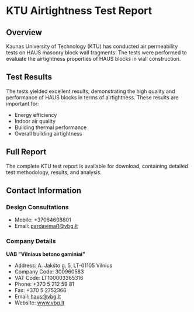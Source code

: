 # KTU Airtightness Test Report

## Overview
Kaunas University of Technology (KTU) has conducted air permeability tests on HAUS masonry block wall fragments. The tests were performed to evaluate the airtightness properties of HAUS blocks in wall construction.

## Test Results
The tests yielded excellent results, demonstrating the high quality and performance of HAUS blocks in terms of airtightness. These results are important for:
- Energy efficiency
- Indoor air quality
- Building thermal performance
- Overall building airtightness

## Full Report
The complete KTU test report is available for download, containing detailed test methodology, results, and analysis.

## Contact Information
### Design Consultations
- Mobile: +37064608801
- Email: pardavimai1@vbg.lt

### Company Details
**UAB "Vilniaus betono gaminiai"**
- Address: A. Jakšto g. 5, LT-01105 Vilnius
- Company Code: 300960583
- VAT Code: LT100003365316
- Phone: +370 5 212 59 81
- Fax: +370 5 2752366
- Email: haus@vbg.lt
- Website: www.vbg.lt
